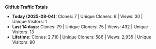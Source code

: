 
**GitHub Traffic Totals**

- **Today (2025-08-04):** Clones: 7 | Unique Cloners: 6 | Views: 30 | Unique Visitors: 1
- **Last 14 days:** Clones: 79 | Unique Cloners: 75 | Views: 432 | Unique Visitors: 13
- **Lifetime:** Clones: 2,710 | Unique Cloners: 586 | Views: 2,935 | Unique Visitors: 90
